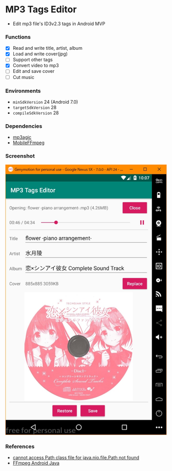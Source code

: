 # MP3 Tags Editor

+ Edit mp3 file's ID3v2.3 tags in Android MVP

### Functions

+ [x] Read and write title, artist, album
+ [x] Load and write cover(jpg)
+ [ ] Support other tags
+ [x] Convert video to mp3
+ [ ] Edit and save cover
+ [ ] Cut music

### Environments

+ `minSdkVersion` 24 (Android 7.0)
+ `targetSdkVersion` 28
+ `compileSdkVersion` 28

### Dependencies

+ [mp3agic](https://github.com/mpatric/mp3agic)
+ [MobileFFmpeg](https://github.com/tanersener/mobile-ffmpeg)

### Screenshot
 
![Screenshot](./assets/Screenshot.jpg)

### References

+ [cannot access Path class file for java.nio.file.Path not found](https://github.com/mpatric/mp3agic/issues/141)
+ [FFmpeg Android Java](http://writingminds.github.io/ffmpeg-android-java/)